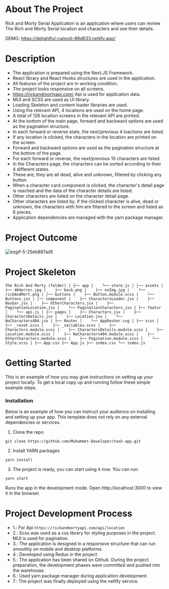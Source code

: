 # About The Project

Rick and Morty Serial Application is an application where users can review The Rich and Morty Serial location and characters and see their details.

DEMO: https://delightful-cannoli-89d633.netlify.app/
# Description

* The application is prepared using the Next.JS Framework.
* React library and React Hooks structures are used in the application.
* All features of the project are in working condition.
* The project looks responsive on all screens.
* https://rickandmortyapi.com/ Api is used for application data.
* MUI and SCSS are used as UI library.
* Loading Skeleton and content loader libraries are used.
* Using the relevant API, 4 locations are used on the home page.
* A total of 126 location screens in the relevant API are printed.
* At the bottom of the main page, forward and backward options are used as the pagination structure.
* In each forward or reverse state, the next/previous 4 loactions are listed.
* If any location is clicked, the characters in the location are printed on the screen.
* Forward and backward options are used as the pagination structure at the bottom of the page.
* For each forward or reverse, the next/previous 10 characters are listed.
* In the Characters page, the characters can be sorted according to their 4 different states.
* These are; they are all dead, alive and unknown, filtered by clicking any button.
* When a character card component is clicked, the character's detail page is reached and the data of the character details are listed.
* Other characters are listed on the character detail page.
* Other characters are listed by. If the clicked character is alive, dead or unknown, the characters with him are filtered to the screen and listed as 6 pieces.
* Application dependencies are managed with the yarn package manager.

# Project Outcome

![ezgif-5-25eb887ad5](https://user-images.githubusercontent.com/108489800/209237152-be9785dd-43bf-4285-8e95-82da25cf2d83.gif)

# Project Skeleton

`The Rich And Morty (folder)
|
├── app
│    └── store.js
|
│── assets
|    ├── 404error.jpg
│    ├── back.png
|    ├── noİmg.jpg
|    └── rickAndMort.png
|
│── buttons
|    ├── Button.module.scss
|    └── Buttons.jsx
|
|── component
|    ├── CharactersLoader.jsx
|    ├── Navbar.jsx
|    ├── OtherCharacters.jsx
|    ├── PaginationLocation.jsx
|    └── PaginationCharacters.jsx
|
├── featur
│    └── api.js
|
├── pages
│    ├── Characters.jsx
│    ├── CharactersDetails.jsx
│    ├── Location.jsx
│    └── NoCharacters404.jsx
|
├── Router
│    └── AppRouter.svg
|
├── scss
│    ├── _reset.scss
│    ├── _variables.scss
│    ├── Characters.module.scss
│    ├── CharactersDetails.module.scss
│    ├── Location.module.scss
│    ├── NoCharacters404.module.scss
│    ├── OtherCharacters.module.scss
|    ├── Pagination.module.scss
│    └── Style.scss
|
├── App.css
├── App.js
├── index.css
└── index.js`
# Getting Started

This is an example of how you may give instructions on setting up your project locally. To get a local copy up and running follow these simple example steps.

### Installation

Below is an example of how you can instruct your audience on installing and setting up your app. This template does not rely on any external dependencies or services.

1. Clone the repo

`git clone https://github.com/Muhammet-Developer/task-app.git`

2. Install YARN packages

`yarn install`

3. The project is ready, you can start using it now. You can run:
  
  `yarn start`

Runs the app in the development mode.
Open http://localhost:3000 to view it in the browser.

# Project Development Process
* 1.: For Api `https://rickandmortyapi.com/api/location`
* 2.: Scss  was used as a css library for styling purposes in the project. MUI is used for pagination.
* 3.: The application is designed in a responsive structure that can run smoothly on mobile and desktop platforms.
* 4.: Developed using Redux in the project
* 5.: The application has been shared on Github. During the project preparation, the development phases were committed and pushed into the warehouse.
* 6.: Used yarn package manager during application development.
* 7.: The project was finally deployed using the netlify service.
